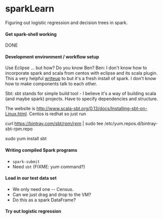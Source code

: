 # sparkLearn

Figuring out logistic regression and decision trees in spark.

#### Get spark-shell working

DONE

#### Development environment / workflow setup

Use Eclipse ... but how?  Do you know Ben?
Ben: I don't know how to incorporate spark and scala from centos with eclipse and its scala plugin.
This a very helpful [writeup](http://www.nodalpoint.com/development-and-deployment-of-spark-applications-with-scala-eclipse-and-sbt-part-1-installation-configuration/#comments) to but it's a fresh install of spark. I don't know how to make components talk to each other.

Sbt:
sbt stands for simple build tool - I believe it's a way of building scala (and maybe spark) projects. Have to specify dependencies and structure.

The website is http://www.scala-sbt.org/0.13/docs/Installing-sbt-on-Linux.html. Centos is redhat so just run

curl https://bintray.com/sbt/rpm/rpm | sudo tee /etc/yum.repos.d/bintray-sbt-rpm.repo

sudo yum install sbt



#### Writing compiled Spark programs

* `spark-submit`
* Need `sbt` (FIXME:  yum command?)

#### Load in our test data set

* We only need one -- Census.
* Can we just drag and drop to the VM?
* Do this as a spark DataFrame?

#### Try out logistic regression


